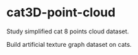 # cat3D-point-cloud



Study simplified cat 8 points cloud dataset.

Build artificial texture graph dataset on cats.
